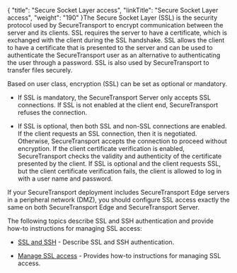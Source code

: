 {
    "title": "Secure Socket Layer access",
    "linkTitle": "Secure Socket Layer access",
    "weight": "190"
}The Secure Socket Layer (SSL) is the security protocol used by SecureTransport to encrypt communication between the server and its clients. SSL requires the server to have a certificate, which is exchanged with the client during the SSL handshake. SSL allows the client to have a certificate that is presented to the server and can be used to authenticate the SecureTransport user as an alternative to authenticating the user through a password. SSL is also used by SecureTransport to transfer files securely.

Based on user class, encryption (SSL) can be set as optional or mandatory.

-   If SSL is mandatory, the SecureTransport Server only accepts SSL connections. If SSL is not enabled at the client end, SecureTransport refuses the connection.
-   If SSL is optional, then both SSL and non-SSL connections are enabled. If the client requests an SSL connection, then it is negotiated. Otherwise, SecureTransport accepts the connection to proceed without encryption. If the client certificate verification is enabled, SecureTransport checks the validity and authenticity of the certificate presented by the client. If SSL is optional and the client requests SSL, but the client certificate verification fails, the client is allowed to log in with a user name and password.

If your SecureTransport deployment includes SecureTransport Edge servers in a peripheral network (DMZ), you should configure SSL access exactly the same on both SecureTransport Edge and SecureTransport Server.

The following topics describe SSL and SSH authentication and provide how-to instructions for managing SSL access:

-   [SSL and SSH](c_st_ssl_ssh_new) - Describe SSL and SSH authentication.
-   [Manage SSL access](t_st_sslaccess_new) - Provides how-to instructions for managing SSL access.
